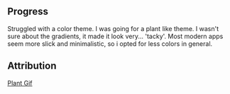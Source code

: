 ## Progress

Struggled with a color theme. I was going for a plant like theme. I wasn't sure about the gradients, it made it look very... 'tacky'. Most modern apps seem more slick and minimalistic, so i opted for less colors in general. 

## Attribution

[Plant Gif](https://clipart-library.com/clipart/clip-transparent-plant-gif-4.htm)
